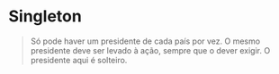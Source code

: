 # Singleton

>Só pode haver um presidente de cada país por vez. O mesmo presidente deve ser levado à ação, sempre que o dever exigir. O presidente aqui é solteiro.
